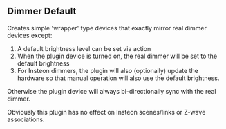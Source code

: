 ## Dimmer Default

Creates simple 'wrapper' type devices that exactly mirror real dimmer devices except:
1. A default brightness level can be set via action
2. When the plugin device is turned on, the real dimmer will be set to the default brightness
3. For Insteon dimmers, the plugin will also (optionally) update the hardware so that manual operation will also use the default brightness.

Otherwise the plugin device will always bi-directionally sync with the real dimmer.

Obviously this plugin has no effect on Insteon scenes/links or Z-wave associations.
